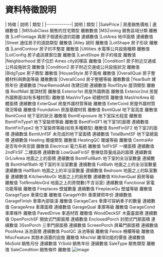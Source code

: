 # 資料特徵說明
|  特徵	|  說明	|  類型  |
|-------------|  說明	|  類型  |
|SalePrice	|  房產銷售價格	|  連續數值  |
|MSSubClass	銷售的住宅類型	離散數值
|MSZoning	銷售區域分類	離散值
|LotFrontage	與房子相連街道的距離	連續數值
|LotArea	地坪面積	連續數值
|Street	通往房子的道路類型	離散值
|Alley	胡同	離散值
|LotShape	房子形狀	離散值
|LandContour	房子的平整度	離散值
|Utilities	水電等公共設施種類	離散值
|LotConfig	房子處該建案位置	離散值
|LandSlope	房子的坡度	離散值
|Neighborhood	房子位於 Ames city的哪區	離散值
|Condition1	房子附近交通或公共設施狀況	離散值
|Condition2	房子附近交通或公共設施狀況	離散值
|BldgType	房子類型	離散值
|HouseStyle	房子風格	離散值
|OverallQual	房子整體材料與飾面等級	離散數值
|OverallCond	房子整體等級	離散數值
|YearBuilt	建照年份	連續數值
|YearRemodAdd	改建日期	連續數值
RoofStyle	屋頂類型	離散值
RoofMatl	屋頂材質	離散值
Exterior1st	房屋外牆飾面	離散值
Exterior2nd	房屋外牆飾面(如有多種材質)	離散值
MasVnrType	砌體材質	離散值
MasVnrArea	砌體面積	連續數值
ExterQual	房屋外牆材質等級	離散值
ExterCond	房屋外牆材質現況等級	離散值
Foundation	房屋基礎材質	離散值
BsmtQual	地下室高度	離散值
BsmtCond	地下室的狀況	離散值
BsmtExposure	地下室採光程度	離散值
BsmtFinType1	地下室裝修等級	離散值
BsmtFinSF1	地下室1的面積	連續數值
BsmtFinType2	地下室裝修等級(如有多種類型)	離散值
BsmtFinSF2	地下室2的面積	連續數值
BsmtUnfSF	未完成的地下室面積	連續數值
TotalBsmtSF	地下室總面積	連續數值
Heating	暖爐類型	離散值
HeatingQC	暖爐等級	離散值
CentralAir	是否有中央空調	離散值
Electrical	電力系統	離散值
1stFlrSF	一樓面積	連續數值
2ndFlrSF	二樓面積	連續數值
LowQualFinSF	整棟低質量成品的面積	連續數值
GrLivArea	地面之上的面積	連續數值
BsmtFullBath	地下室的全浴室數量	連續數值
BsmtHalfBath	地下室的半浴室數量	連續數值
FullBath	地面之上的全浴室數量	連續數值
HalfBath	地面之上的半浴室數量	連續數值
Bedroom	地面之上的臥室數量	連續數值
KitchenAbvGr	地面之上的廚房數	連續數值
KitchenQual	廚房等級	離散值
TotRmsAbvGrd	地面之上的房間數(不含浴室)	連續數值
Functional	家電功能等級	離散值
Fireplaces	壁爐數量	連續數值
FireplaceQu	壁爐等級	離散值
GarageType	車庫位置	離散值
GarageYrBlt	車庫建照年份	連續數值
GarageFinish	車庫內部裝潢	離散值
GarageCars	車庫可容納車子的數量	連續數值
GarageArea	車庫面積	連續數值
GarageQual	車庫等級	離散值
GarageCond	車庫條件	離散值
PavedDrive	車道材質	離散值
WoodDeckSF	木露臺面積	連續數值
OpenPorchSF	開放式門廊面積	連續數值
EnclosedPorch	封閉式門廊面積	連續數值
3SsnPorch	三季門廊面積	連續數值
ScreenPorch	屏幕門廊面積	連續數值
PoolArea	泳池面積	連續數值
PoolQC	泳池等級	離散值
Fence	柵欄等級	離散值
MiscFeature	其餘未涵蓋的設施	離散值
MiscVal	雜項功能的價值	連續數值
MoSold	銷售月份	連續數值
YrSold	銷售年份	連續數值
SaleType	銷售類型	離散值
SaleCondition	銷售條件	離散值
![image](https://github.com/Ricky7737/DataTrain/assets/58324475/76ce6d56-90a0-49c5-8d5d-c75904e9958c)


